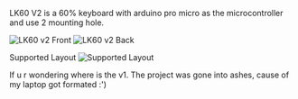 LK60 V2 is a 60% keyboard with arduino pro micro as the microcontroller and use 2 mounting hole.


![LK60 v2 Front](https://user-images.githubusercontent.com/70589464/120084797-5cbbc300-c0fd-11eb-9cb7-63a75140d6aa.jpg)
![LK60 v2 Back](https://user-images.githubusercontent.com/70589464/120084802-66ddc180-c0fd-11eb-97e2-8c5957b1d4e3.jpg)

Supported Layout
![Supported Layout](https://user-images.githubusercontent.com/70589464/120084943-917c4a00-c0fe-11eb-9904-ce702bd1b40b.jpg)







If u r wondering where is the v1. The project was gone into ashes, cause of my laptop got formated :')
